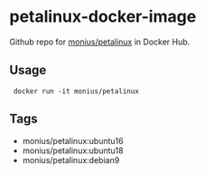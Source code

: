 # petalinux-docker-image
Github repo for [monius/petalinux](https://hub.docker.com/r/monius/petalinux) in Docker Hub.

## Usage

` docker run -it monius/petalinux`

## Tags

- monius/petalinux:ubuntu16
- monius/petalinux:ubuntu18
- monius/petalinux:debian9
